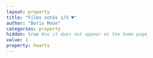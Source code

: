 ```yaml
---
layout: property
title: "Films notés 1/5 ♥"
author: "Boris Moon"
categories: property
hidden: true #so it does not appear on the home page
value: 1
property: hearts
---
```


